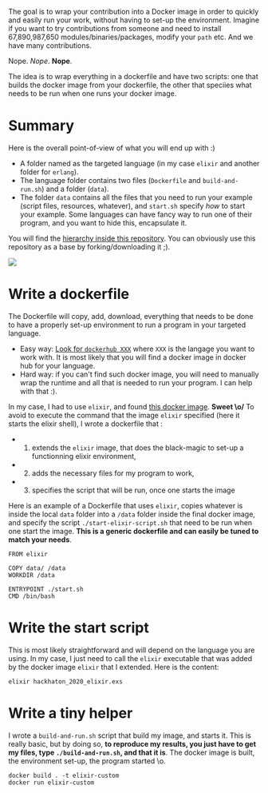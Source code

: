 The goal is to wrap your contribution into a Docker image in order to quickly and easily run your work, without having to set-up the environment. Imagine if you want to try contributions from someone and need to install 67,890,987,650 modules/binaries/packages, modify your `path` etc. And we have many contributions.

Nope. _Nope_. **Nope**.

The idea is to wrap everything in a dockerfile and have two scripts: one that builds the docker image from your dockerfile, the other that speciies what needs to be run when one runs your docker image.

# Summary
Here is the overall point-of-view of what you will end up with :)
- A folder named as the targeted language (in my case `elixir` and another folder for `erlang`).
- The language folder contains two files (`Dockerfile` and `build-and-run.sh`) and a folder (`data`).
- The folder `data` contains all the files that you need to run your example (script files, resources, whatever), and `start.sh` specify *how* to start your example. Some languages can have fancy way to run one of their program, and you want to hide this, encapsulate it.

You will find the [hierarchy inside this repository](https://github.com/ttben/explanations-hackathon-2020-concordia/tree/master/language). You can obviously use this repository as a base by forking/downloading it ;).

![](https://user-images.githubusercontent.com/6167712/81434417-64ad6b80-9166-11ea-8963-62fa18ee4c85.png)

# Write a dockerfile
The Dockerfile will copy, add, download, everything that needs to be done to have a properly set-up environment to run a program in your targeted language.

- Easy way: [Look for `dockerhub XXX`](https://lmgtfy.com/?q=dockerhub+rust) where `XXX` is the langage you want to work with. It is most likely that you will find a docker image in docker hub for your language.
- Hard way: if you can't find such docker image, you will need to manually wrap the runtime and all that is needed to run your program. I can help with that :). 

In my case, I had to use `elixir`, and found [this docker image](https://hub.docker.com/_/elixir). **Sweet \o/**
To avoid to execute the command that the image `elixir` specified (here it starts the elixir shell), I wrote a dockerfile that :

- 1) extends the `elixir` image, that does the black-magic to set-up a functionning elixir environment,
- 2) adds the necessary files for my program to work,
- 3) specifies the script that will be run, once one starts the image

Here is an example of a Dockerfile that uses `elixir`, copies whatever is inside the local `data` folder into a `/data` folder inside the final docker image, and specify the script `./start-elixir-script.sh` that need to be run when one start the image. **This is a generic dockerfile and can easily be tuned to match your needs**.

```
FROM elixir

COPY data/ /data
WORKDIR /data

ENTRYPOINT ./start.sh
CMD /bin/bash
```

# Write the start script

This is most likely straightforward and will depend on the language you are using.
In my case, I just need to call the `elixir` executable that was added by the docker image `elixir` that I extended.
Here is the content:
```
elixir hackhaton_2020_elixir.exs
```

# Write a tiny helper

I wrote a `build-and-run.sh` script that build my image, and starts it. This is really basic, but by doing so, **to reproduce my results, you just have to get my files, type `./build-and-run.sh`, and that it is**. The docker image is built, the environment set-up, the program started \o.


```
docker build . -t elixir-custom 
docker run elixir-custom
```

